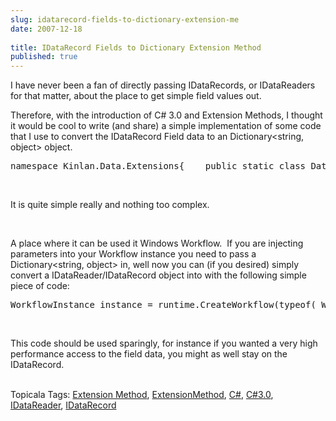 ```yaml
---
slug: idatarecord-fields-to-dictionary-extension-me
date: 2007-12-18
 
title: IDataRecord Fields to Dictionary Extension Method
published: true
---
```

<p>I have never been a fan of directly passing IDataRecords, or IDataReaders for that matter, about the place to get simple field values out.</p> <p>Therefore, with the introduction of C# 3.0 and Extension Methods, I thought it would be cool to write (and share) a simple implementation of some code that I use to convert the IDataRecord Field data to an Dictionary&lt;string, object&gt; object.</p><div class="CodeRay">
  <div class="code"><pre>namespace Kinlan.Data.Extensions{    public static class DataExtensions    {        public static Dictionary&lt;string, object&gt; FieldsToDictionary(this IDataRecord dataRecord)        {            Dictionary&lt;string, object&gt; fieldBag = new Dictionary&lt;string, object&gt;(dataRecord.FieldCount);            if (dataRecord != null)            {                               for (int fieldIdx = 0; fieldIdx &lt; dataRecord.FieldCount; fieldIdx++)                {                    string name = dataRecord.GetName(fieldIdx);                    object value = dataRecord[fieldIdx];                    fieldBag.Add(name, value);                }            }            return fieldBag;        }    }}</pre></div>
</div>
<br /><p>It is quite simple really and nothing too complex.</p><br /><p>A place where it can be used it Windows Workflow.  If you are injecting parameters into your Workflow instance you need to pass a Dictionary&lt;string, object&gt; in, well now you can (if you desired) simply convert a IDataReader/IDataRecord object into with the following simple piece of code:</p><div class="CodeRay">
  <div class="code"><pre>WorkflowInstance instance = runtime.CreateWorkflow(typeof(_WorkflowClass_), dataReaderInstance.FieldsToDictionary());</pre></div>
</div>
<br /><p>This code should be used sparingly, for instance if you wanted a very high performance access to the field data, you might as well stay on the IDataRecord.</p><br /><div class="wlWriterSmartContent" style="padding-right: 0px; display: inline; padding-left: 0px; padding-bottom: 0px; margin: 0px; padding-top: 0px;">Topicala Tags: <a href="http://www.topicala.com/tag/Extension%20Method" rel="tag">Extension Method</a>, <a href="http://www.topicala.com/tag/ExtensionMethod" rel="tag">ExtensionMethod</a>, <a href="http://www.topicala.com/tag/C#" rel="tag">C#</a>, <a href="http://www.topicala.com/tag/C#3.0" rel="tag">C#3.0</a>, <a href="http://www.topicala.com/tag/IDataReader" rel="tag">IDataReader</a>, <a href="http://www.topicala.com/tag/IDataRecord" rel="tag">IDataRecord</a>
</div>  <div class="blogger-post-footer"><img class="posterous_download_image" src="https://blogger.googleusercontent.com/tracker/8109338-1714036132809532123?l=www.kinlan.co.uk%2Findex.html" height="1" alt="" width="1" /></div>

